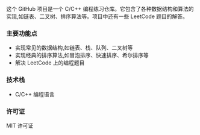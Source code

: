这个 GitHub 项目是一个 C/C++ 编程练习仓库。它包含了各种数据结构和算法的实现,如链表、二叉树、排序算法等。项目中还有一些 LeetCode 题目的解答。

### 主要功能点
- 实现常见的数据结构,如链表、栈、队列、二叉树等
- 实现经典的排序算法,如冒泡排序、快速排序、希尔排序等
- 解决 LeetCode 上的编程题目

### 技术栈
- C/C++ 编程语言

### 许可证
MIT 许可证


